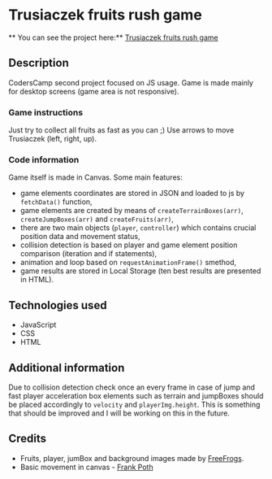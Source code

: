 # Trusiaczek fruits rush game
** You can see the project here:** [Trusiaczek fruits rush game]()

## Description
CodersCamp second project focused on JS usage.
Game is made mainly for desktop screens (game area is not responsive).

### Game instructions
Just try to collect all fruits as fast as you can ;)
Use arrows to move Trusiaczek (left, right, up).

### Code information
Game itself is made in Canvas. Some main features:
* game elements coordinates are stored in JSON and loaded to js by `fetchData()` function,
* game elements are created by means of `createTerrainBoxes(arr)`, `createJumpBoxes(arr)` and `createFruits(arr)`,
* there are two main objects (`player`, `controller`) which contains crucial position data and movement status,
* collision detection is based on player and game element position comparison (iteration and if statements),
* animation and loop based on `requestAnimationFrame()` smethod,
* game results are stored in Local Storage (ten best results are presented in HTML).

## Technologies used
* JavaScript
* CSS
* HTML

## Additional information
Due to collision detection check once an every frame in case of jump and fast player acceleration box elements such as terrain and jumpBoxes should be placed accordingly to `velocity` and `playerImg.height`. This is something that should be improved and I will be working on this in the future.

## Credits
* Fruits, player, jumBox and background images made by [FreeFrogs](https://github.com/freefrogs).
* Basic movement in canvas - [Frank Poth](https://github.com/frankarendpoth/frankarendpoth.github.io/blob/master/content/pop-vlog/javascript/2017/009-control/control.js)
